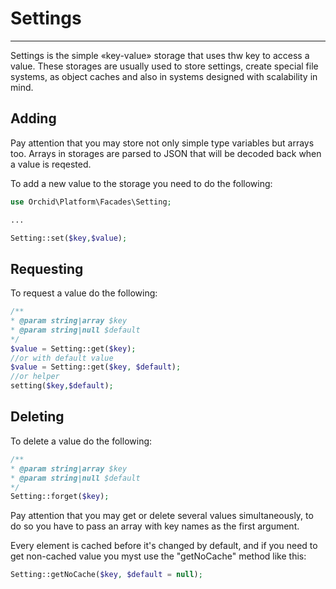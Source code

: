 # Settings
----------

Settings is the simple «key-value» storage that uses thw key to access a value. These storages are usually used to store settings, create special file systems, as object caches and also in systems designed with scalability in mind.

## Adding

Pay attention that you may store not only simple type variables but arrays too. Arrays in storages are parsed to JSON that will be decoded back when a value is reqested.

To add a new value to the storage you need to do the following:
```php
use Orchid\Platform\Facades\Setting;

...

Setting::set($key,$value);
```

## Requesting

To request a value do the following:
```php
/**
* @param string|array $key
* @param string|null $default
*/
$value = Setting::get($key);
//or with default value
$value = Setting::get($key, $default);
//or helper
setting($key,$default);
```

## Deleting

To delete a value do the following:
```php
/**
* @param string|array $key
* @param string|null $default
*/
Setting::forget($key);
```



Pay attention that you may get or delete several values simultaneously, to do so you have to pass an array with key names as the first argument.

Every element is cached before it's changed by default, and if you need to get non-cached value you myst use the "getNoCache" method like this:
```php
Setting::getNoCache($key, $default = null);
```
